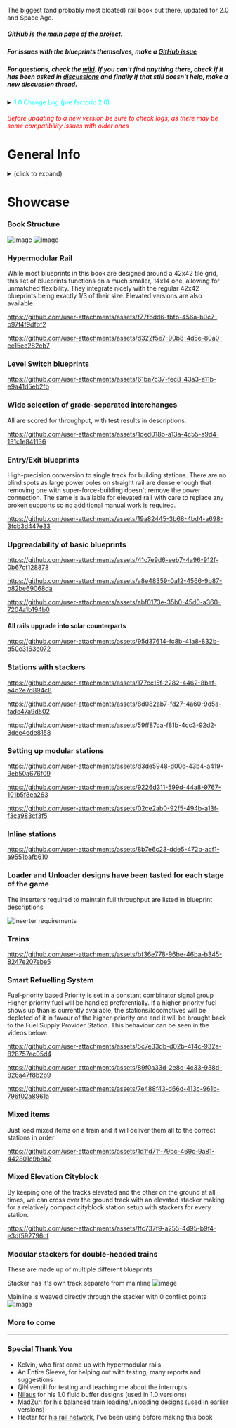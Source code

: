 The biggest (and probably most bloated) rail book out there, updated for 2.0
and Space Age.

##### [GitHub](https://github.com/Opinionated-Blueprints/10-Books-Full-of-Rails) is the main page of the project.

##### For issues with the blueprints themselves, make a [GitHub issue](https://github.com/Opinionated-Blueprints/10-Books-Full-of-Rails/issues)

##### For questions, check the [wiki](https://github.com/Opinionated-Blueprints/10-Books-Full-of-Rails/wiki). If you can't find anything there, check if it has been asked in [discussions](https://github.com/Opinionated-Blueprints/10-Books-Full-of-Rails/discussions) and finally if that still doesn't help, make a new discussion thread.

<details>
  <summary><span style="color:cyan">1.0 Change Log (pre factorio 2.0)</summary>

###### <span style="color:white">18:00 UTC 22.08.2020</color>

- Added the missing accumulator to "Diagonal 4-way" from the "4 Lane Solar"
  book
- All non-diagonal blueprints now have grid settings to enable placing by
  dragging. They're placed next to the previous one but only on the horizontal
  or vertical axis, not on diagonals. If support for that releases I'll update
  them too.
- New title

###### <span style="color:white">19:00 UTC 23.08 2020</color>

- Landfill added under every blueprint to allow placing on water
- For some stupid reason, I've renamed all 45° turn blueprints to 135°
  previously, now it's the right way again
- Improved upgradability in and between Category A (Solar) books

###### <span style="color:white">20:00 UTC 25.08.2020</color>

- Added more pictures to description

###### <span style="color:white">13:30 UTC 23.08.2020</color>

- Added Absolute Reference Point setting to every blueprint
- Changed Non-Solar Books' color-coding from yellow to dark orange for better
  visibility on tooltips
- Fixed "4:2 T Junction Right" from "4:2:1 Lane" and "4:2:1 Lane Solar" books
  (one exit was 1 piece of rail too long)
- Added missing lamps to "4:2 T Junction Left" from "4:2:1 Lane" book

###### <span style="color:white">22:30 UTC 25.08.2020</color>

- Added stations for < C || < C > || < CC || < CCCC > || \<< CCCC || < CCCC \<>
  CCCC > || \<< CCC \<> CCC > trains and their simple LTN equivalents
- Added blueprints for creating stations from smaller components both for
  vanilla and LTN

###### <span style="color:white">12:00 UTC 26.08.2020</color>

- Added missing signals to double-headed stations
- All LTN stations now have appropriate maximum and minimum train length set

###### <span style="color:white">15:30 UTC 26.08.2020</color>

- Slightly redesigned all \<CC stations and all but \<<CCC\<>CCC>> provider
  stations in order to make all stations red belt compatible
- Added Red Belt stations (upgradable to blue belt)
- Removed the unnecessary middle power pole from all "Straight T Junction"
  (Category A) blueprints

###### <span style="color:white">16:00 UTC 26.08.2020</color>

- Fixed "Provider - Loading" from Rails -> Stations -> Vanilla (Red Belt) ->
  Station Parts (was the same blueprint as for LTN version)

###### <span style="color:white">17:00 UTC 26.0.8.2020</color>

- Added "Provider - Front & Rear" and "Requester - Front & Rear" Stations for
  all 12 car station books

###### <span style="color:white">01:00 UTC 27.08.2020</color>

- Redesigned all stations to make them smaller and simplify the balanced
  loading/unloading using MadZuri's design
- Added "Provider Front & Rear" and "Requester Front & Rear" to all 12 car
  stations
- Added more blueprints to "Stations Parts" books

###### <span style="color:white">15:30 UTC 27.08.2020</color>

- Added "Straight Lane Switch U-turn" and "Diagonal Lane Switch U-turn" to all
  4 Lane Category A Books
- Reworked signalling in "Straight U-turn" and "Diagonal U-turn" in all 4 Lane
  Category A Books in order to make them upgradable to the above. Also Diagonal
  U)-turn" looks like a square now.
- Fixed modularity of rail blueprints with diagonal exits (previously solar
  panels would overlap)

###### <span style="color:white">16:30 UTC 28.08.2020</color>

- Changed some blueprints in "Station Parts" books and added new ones
- Added "Instructions" book. Inside you can find instructions on setting up
  MadZuri's Balanced Train Loading and my LTN Stations
- Fixed wiring in Provider stations
- Simplified LTN Station Logic "Provide Threshold" and "Request Threshold"
  replaced with "Provide Stack Threshold" and "Request Stack Threshold"
- Added train stations for 2L-10C Single-headed trains

###### <span style="color:white">17:30 UTC 28.0.2020</color>

- Normalized train stations
- Added train stackers
- Improved some signalling/removed misplaced "yellow state" signals

###### <span style="color:white">21:30 UTC 29.08.2020</color>

- Provider stations finally work as they should be I swear (all it took was
  changing "Anything" to "Everything" in inserter settings so you can just put
  a new station over the old one and settings will be updated)

###### <span style="color:white">12:30 UTC 31.08.2020</color>

- Fixed snapping on "2:1 Exit U-turned"

###### <span style="color:white">10:00 UTC 26.09.2020</color>

- Provider stations now have their chest number set in their arithmetic
  combinator for balanced loading

###### <span style="color:white">12:30 UTC 06.10.2020</color>

- Forgot to use an upgrade planner on red belt station books, fixed

###### <span style="color:white">18:00 UTC 05.12.2020</color>

- Moved signals from exits of rail blueprints to their entrances as suggested
  by Josch. Helps blueprints connect better by mitigating some conflicts (if
  you're planning to use this update on a save where you already have used
  older versions, you should place a signal in the middle of a big rail block
  that forms where old rails connect with new. That's not a perfect solution,
  but anything better would require replacing signalling on all old rails)
- Improved signalling on all "u-turned" blueprints from 4:2:1 books
- Changed "Diagonal U-turn" from 4 Lane books so it is upgradable to "Diagonal
  Lane Switch U-turn" as originally intended
- If you're playing on 1.1, Factorio saves cable connections in blueprints now,
  you know what that means

###### <span style="color:white">15:30 UTC 8.12.2020</color>

- Stackers for each train size now have their own books rather than all being
  shoved together

###### <span style="color:white">20:00 UTC 10.12.2020</color>

- I've missed all of 4:2:1 Solar book, when aligning blueprint grid after
  update from 06.10.2020 - Fixed
- After previous update, stackers had align to grid checked with some
  ridiculous values for some reason beyond my understanding- Fixed

###### <span style="color:white">12:30 UTC 13.12.2020</color>

- The reason beyond my understanding from the previous update has been
  understood. It has to do with changes to blueprint alignment settings in
  Factorio 1.1. Stations too have been affected by it - Fixed

###### <span style="color:white">19:30 UTC 18.12.2020</color>

(Compatible with older versions)

- All blueprints containing a 90° turn including the various 90° Turns have
  been redesigned to actually do so. Exceptions are 1) the entirety of Category
  B, since it was impossible to do, 2)curved/diagonal blueprints from Category
  C - impossible or already compatible
- Solar blueprints have been redesigned accordingly
- Overall this update increases the number of blueprints that both 2 Lane and 4
  Lane 90° Turns can be upgraded into
- Great thanks to An Entire Sleeve for helping out

###### <span style="color:white">21:00 UTC 18.12.2020</color>

(Compatible with older versions)

- Added "Wall" book, containing 7 blueprints designed to protecc your trains
  from natives

###### <span style="color:white">1:00 UTC 27.12.2020</color>

(Compatible with older versions)

- Added "Entry/Exit" books (new category - D) containing most blueprints from
  category B with severe modifications (they are way better now)
- Added 4:1 4-way Intersections in 4 variants and their diagonal equivalents
- Stackers have grid snapping (again)
- Reworked blueprint naming so your eyes don't bleed anymore

###### <span style="color:white">1:00 UTC 28.12.2020</color>

(Compatible with older versions)

- Fixed signalling in category D (some blueprints had signals on the wrong side
  of the rail)
- deleted blueprints from category D in the 'Solar' book that had the singular
  lane connected to only one side of the main track

###### <span style="color:white">15:00 UTC 28.12.2020</color>

(Compatible with older versions)

- Added grid snapping to non-diagonal blueprints from category D. It actually
  works and it's amazing. Unfortunately, it's not possible to do this to
  diagonal blueprints right now

###### <span style="color:white">19:00 UTC 29.12.2020</color>

(Stations were completely reworked, but there shouldn't be any compatibility
issues as long as you don't fiddle with the ones you already placed)

- Complete rework of the stations, more freedom with their setup, better belt
  layouts, switched from circuit-based balancing to mechanical on provider
  stations - thanks to this there is also less fiddling with LTN stations, no
  need to worry about where each wire is connected and so on. There are fewer
  blueprints overall and instead of having 2 separate books for red and blue
  belts, now there is only one with red ones, upgradable with a provided
  upgrade planners. Largely influenced by Nilaus's tutorials
- Added 4:2 4-way with three ends with 4 lanes and one end with 2 lanes
- Added 10 car and 5 car stackers
- It's a big update so there is more potential for bugs than normal, I'll fix
  them as I get reports or notice them myself

###### <span style="color:white">14:00 UTC 30.12.2020</color>

(Compatible with older versions)

- Added landfill to stackers

###### <span style="color:white">16:30 UTC 30.12.2020</color>

(Compatible with older versions)

- Lane split isn't fixed to a specific position on a straight line like it was
  before giving more freedom with its positioning
- 4:1 4-ways were replaced with a 4:1 4-way that actually is 4-way.

###### <span style="color:white">22:30 UTC 30.12.2020</color>

(Compatible with older versions)

- Light on stations have been moved outside to allow for placing additional
  signals if one so desires
- Chests on vanilla stations have been connected with green wires for wire
  sorcerers

###### <span style="color:white">20:00 UTC 31.12.2020</color>

(Compatible with older versions)

- Added an outline of a 42x42 square of stone bricks to the Tiles book, it's
  the same size as the grid that all rail blueprints are based on, so it can be
  used as a placeholder for future rails
- some minor fixes like correcting spelling mistakes, changing blueprint
  tooltips a bit and so on

###### <span style="color:white">18:00 UTC 01.01.2021</color>

(Compatible with older versions)

- Station buffers got a bit of a remake and more have been added

###### <span style="color:white">18:30 UTC 01.01.2021</color>

(Compatible with older versions)

- Both 4 Lane Entries from Entry/Exit books had some signals on the wrong side
  of the rails, fixed

###### <span style="color:white">14:00 UTC 02.01.2021</color>

(Compatible with older versions)

- Added more wall blueprints
- Fixed some naming and icon errors

###### <span style="color:white">14:30 UTC 03.01.2021</color>

(Compatible with older versions)

- Added more stackers
- Reworked stacker naming and icons

###### <span style="color:white">16:00 UTC 04.01.2021</color>

(Compatible with older versions)

- Added stations for 4 car long trains
- Added Maintenance book with a handful of blueprints to keep your walls in
  good shape

###### <span style="color:white">18:30 UTC 04.01.2021</color>

(Compatible with older versions)

- Walls were beautified
- Wall Maintenance requester stations are no more compact
- I LTN depots are now more compact
- Fixed wrong car numeration in LTN Depots

###### <span style="color:white">00.30 UTC 07.01.2021</color>

(Compatible with older versions)

- Wall Maintenance stations can now service artillery shells
- Maintenance trains are now longer by 1 car (artillery wagon) which is used to
  transport said shells
- There are still variants of those stations that do not have such capabilities
  for those who have yet to unleash the artillery's might (without artillery,
  the ones that can service it won't work)
- Added a U shaped wall segment (meant for surrounding U-turns
- Some more wall beautification happened, very likely to be the last

###### <span style="color:white">13:30 UTC 10.01.2021</color>

(Compatible with older versions)

- Blueprints from Entry/Exit books now have normal signals instead of chain
  signals at their ends, increased throughput

###### <span style="color:white">16:30 UTC 20.01.2021</color>

(Technically compatible but station names changed so you'll have to change the
names of your existing stations accordingly or suffer OCD damage for the rest
of the run. Alternatively, you can copy your 'Stations' book, and replace the
one from this update with it to get the rest)

- Station names changed from coloured text to icons of respective logistic
  chests resulting in drastically reduced length
- Added 8 car stations
- Added 2 lane buffered 4-way intersections based on "Whirlpool" by Tallinu
- 4:2 4-way (2) has been improved. While It was proven impossible to make it
  upgradable from 2 lane 4-way, it is now symmetric and doesn't let trains
  change lanes resulting in higher throughput

###### <span style="color:white">17:00 UTC 20.01.2021</color>

(Compatible with older versions)

- Added 8 car stackers
- Removed unnecessary signals from diagonal stackers

###### <span style="color:white">11:00 UTC 29.01.2021</color>

(Compatible with older versions)

- Added another 4:2 4-way. This one has two 4L ends opposite of two 2L ends.
  Both straight and diagonal versions
- Added Power Indicators book. Who knows what's inside?
- Added Safe Rail Crossing blueprints
- With the 1.1 release it is now possible to flip blueprints using F and G.
  Because of this there is no reason to maintain both Left and Right versions
  of station buffers and as such, they were removed
- Slightly modified the "L" shaped wall so that it doesn't overlap with
  diagonal U-turns

###### <span style="color:white">21:30 UTC 30.01.2021</color>

(Train stop names in LTN depots have been changed - simple copy-paste will do)

- Added Train Limit Control blueprints for vanilla Provider and Requester
  stations
- Added vanilla train Depots
- Added 3 more splits to 4:2:1 books
- (fix) Added green wire connecting vanilla requester stations' buffers
- All Station Buffers now have listed their storage capacity for different
  stack sizes
- Reworked colour-coding/symbolism in Stations book to make it more consistent
- LTN Depots now use Roboport Icon instead of the Depot Signal and are
  colour-coded grey
- 'Stackers' book now uses purple, and books/blueprints inside it are plain
  white as blue was reserved for requesters

###### <span style="color:white">12:30 UTC 31.01.2021</color>

(Compatible with older versions)

- Slight improvements to signalling in 4:2:1 blueprints
- (fix) 2 Lane Safe Rail Crossing is no longer misaligned
- (fix) Solar Safe Lane Crossing blueprints now are truly solar

###### <span style="color:white">20:30 UTC 02.02.2021</color>

(Compatible with older versions)

- Blueprint description changes/updates, more fancy rich text shenanigans
- Added 7, 9 and 11 car stations and stackers coz why not just have everything
  from 2 to 12 at this point. And let's not forget about the option of deleting
  blueprints you're never going to use

###### <span style="color:white">15:00 UTC 07.02.2021</color>

(Compatible with older versions)

- Added 1, 2 and 3 car balance fluid buffers and modified 4 car ones slightly
  so that it is possible to transfer information about stored fluid through a
  green wire. All are based on Nilaus's design.
- (fix) 7 car stacker book now has the right blueprints

###### <span style="color:white">18:00 UTC 07.02.2021</color>

(Compatible with older versions)

- (fix) Corrected that some blueprints had the wrong blueprint snapping mode or
  had it at all when they shouldn't

###### <span style="color:white">15:00 UTC 08.02.2021</color>

(Compatible with older versions)

- (fix) Added ONE missing belt to vanilla 1 car requester buffer ;)

###### <span style="color:white">15:00 UTC 09.02.2021</color>

(Compatible with older versions)

- Y junctions and splits are now more compact
- Added a cursed diagonal rail signal based power display
- Added a circular rail based power display (large and mini)
- Added ONION

###### <span style="color:white">12:30 UTC 10.02.2021</color>

(Compatible with older versions)

- (fix) some spelling in blueprint descriptions

###### <span style="color:white">13:00 UTC 10.02.2021</color>

(Compatible with older versions)

- small changes to wiring of 2 car fluid provider and requester buffers
  resulting in better pump behavior

###### <span style="color:white">17:00 UTC 08.03.2021</color>

(Compatible with older versions)

- Lamps on stations were moved to stations buffers instead to avoid collision
  with fluid buffers
- Improvements to grid snapping settings on station buffers
- (fix) Added missing wires on 'Provider -> 4 car fluid buffer' connecting
  storage tanks to the power poles
- Some additions/changes to the "Tiles" book, I'm working on something more
  flexible too

###### <span style="color:white">17:30 UTC 09.03.2021</color>

(Compatible with older versions)

- In the "Tiles" book you can now find 4 new books (2 vanilla/2 modded)
  containing parts that let you construct new tile patterns like the pre-made
  ones but with custom size and rail spacing

###### <span style="color:white">12:30 UTC 13.03.2021</color>

(Compatible with older versions)

- In the previous update, I forgot to include the blueprint string

###### <span style="color:white">15:00 UTC 23.04.2021</color>

(Compatible with older versions)

- (fix) 'Non-Solar & solar -> Entry/Exit -> 4 Lane Exit (R)': a rail piece was
  missing

###### <span style="color:white">19:30 UTC 02.06.2021</color>

(Compatible with older versions)

- (fix) better gate behaviour in safe rail crossings, smaller probability of
  getting stuck inside

###### <span style="color:white">18:00 UTC 09.06.2021</color>

(Compatible with older versions)

- (fix) blueprints of gated walls didn't have gates in the dragon's teeth
- minor improvements to some tooltips (mostly aesthetic)
- changed landfill layout under safe rail crossing blueprints a bit

###### <span style="color:white">18:00 UTC 16.10.2021</color>

(You may need to change the naming scheme of your stations to be consistent
with the new one if you're using a many-to-many train system or something
similar, relying on station names. This console command should take care of
renaming stations to the new format but only stations:
`/c local stops = game.surfaces["nauvis"].find_entities_filtered{type="train-stop"} for _, stop in pairs(stops) do stop.backer_name = string.gsub(stop.backer_name, "item=", "img=item/") stop.backer_name = string.gsub(stop.backer_name, "fluid=", "img=fluid/") end`)

- Changed formatting for station names, so that chat messages are less
  cluttered and all-round more pleasant to look at
- Updated some tooltips
- Some more minor changes

###### <span style="color:white">21:30 UTC 23.01.2022</color>

(Compatible with older versions)

- maintenance train schedules updated to the latest station naming scheme
- maintenance requesters will now request a new delivery when any item goes
  below 20-25% (dependent on the item) of the requested amount (was 50 items
  below request); you can safely paste over the new blueprints over the old
  ones
- maintenance requester stations had their request numbers modified to require
  exactly 20 stacks for full delivery so that a maintenance train can carry 2
  whole requesters' worth of supply
- filters in maintenance trains' wagons modified accordingly
- replaced storage chests with passive provider chests in maintenance
  requesters, don't even ask me it wasn't that way from the outset
- LTN providers now use filter inserters between buffer chests and trains
- Added the Whirlpool 2.0 power indicator featuring my latest achievements in
  Factorio animation

###### <span style="color:white">13:00 UTC 05.02.2022</color>

(Compatible with older versions)

- Added 2 new late-game unloading buffers, efficient, small and cheap
- General improvements to station buffer naming/descriptions
- Removed Station Construction Books - I'm constantly forgetting to bring them
  up to date with the main station books, and those main books became so
  customizable by now, that I don't feel like they're needed for anything
  anymore
- Book names now use bold font for better aesthetics

###### <span style="color:white">20:00 UTC 04.04.2022</color>

(Compatible with older versions)

- Fixed a deadlock case in the 'Entry/Exit' blueprints (not entire books, just
  the blueprints with 'Entry/Exit' in the name have been altered slightly)

###### <span style="color:white">10:30 UTC 31.05.2022</color>

(Compatible with older versions)

- Fixed that one of the cornerpieces in 'Gates' book was a duplicate of another
  one
- Changed some symbols in the 'Wall' book to more accurately represent the
  shape of the pieces with some more fancy symbols

###### <span style="color:white">15:00 UTC 11.06.2022</color>

(Compatible with older versions)

- Added Solar Array book. For now contains 3 designs, in variants with and
  without radars. Thanks to Omega for the idea and 2 of the designs.
- Fixed instructions for setting up the Train Limit Control for Vanilla
  Requesters (instructions for arithmetic combinators were switched)

###### <span style="color:white">13:30 UTC 22.06.2022</color>

(Compatible with older versions)

- missing rail piece in '4:2 T Junction (Left)' in '4:2:1 rail' (non soal) book
  fixed

###### <span style="color:white">15:30 UTC 13.07.2022</color>

(Compatible with older versions)

- Fixed 1-car fluid buffer being what the 2-car one was supposed to be
- Fixed 2-car buffer being just completely wrong

</details>

###### <span style="color:red">Before updating to a new version be sure to check logs, as there may be some compatibility issues with older ones </color>

# General Info

<details>
 <summary>(click to expand)</summary>

- Rails are based on a 42x42 tile grid, which matches 6-car trains perfectly.
  Supports 3-car and 2-car trains well too
- Blueprints for up to 12 cars are available
- Alternative hypermodular rail blueprints on a tiny 14x14 (2 car length) grid,
  exactly 1/3 of the regular grid. Both sets are compatible with each other.
- Straight and Turn -> T-Junction -> 4-way in both elevations are directly
  upgradable
- There are lamps (probably too many tbh)
- ![red circuit](https://github.com/user-attachments/assets/0f4f54c1-5259-49cd-ac2c-6cb983b83d50)
  and
  ![green circuit](https://wiki.factorio.com/images/thumb/Green_wire.png/32px-Green_wire.png)
  connections between large power poles
- (very) wide selection of blueprints: ground, elevated, elevation switch,
  grade-separated interchanges and more
- above but also with
  ![solar pannels](https://wiki.factorio.com/images/thumb/Solar_panel.png/32px-Solar_panel.png)
  and
  ![accumulator](https://github.com/user-attachments/assets/62d02975-a510-4a2d-b435-523d05f30cac)
  crammed in. Can be placed directly over non-solar blueprints.
- Modular stations with a selection of loading and unloading designs and
  dynamic train limit and priority control based on the number of items in the
  buffers
- Alternative (and objectively better :p) bufferless provider stations
- Out-of-the-box support for mixed items regardless of stack size or even if
  they become mixed on the train due to spoiling. Just load mixed items at the
  provider and ensure requester stations exist for each item.
- Depots
- Refuelling system with a central supply station and dedicated logistic train
  that can supply all refuelling stations
- Inline stations - optimised for the smallest possible footprint by placing
  in-between and very close to straight rails
- Wide selection of stacker designs for all train lengths 2-12
- Premade trains in some common configurations for 2-, 3- and 6-car lengths +
  DIY locomotives with preset interrupts for more eccentric configurations
- Wall blueprints that follow the same grid as rails and survive 100% evolution
  on Nauvis. Gleba is planned at some point.
- Solar array blueprints that follow the same grid as rails for Nauvis,
  Vulcanus and Gleba ratios
- Cityblock utilising mixed elevation rails and supporting 6/3/2 car trains.

</details>

# Showcase

### Book Structure

![image](https://github.com/user-attachments/assets/baf2bb8f-204b-41bf-8f9c-27d270a75087)
![image](https://github.com/user-attachments/assets/2a894419-735c-4c91-8918-a3f36e2988cd)

### Hypermodular Rail

While most blueprints in this book are designed around a 42x42 tile grid, this
set of blueprints functions on a much smaller, 14x14 one, allowing for
unmatched flexibility. They integrate nicely with the regular 42x42 blueprints
being exactly 1/3 of their size. Elevated versions are also available.

https://github.com/user-attachments/assets/f77fbdd6-fbfb-456a-b0c7-b97f4f9dfbf2

https://github.com/user-attachments/assets/d322f5e7-90b8-4d5e-80a0-ee15ec282eb7

### Level Switch blueprints

https://github.com/user-attachments/assets/61ba7c37-fec8-43a3-a11b-e9a41d5eb2fb

### Wide selection of grade-separated interchanges

All are scored for throughput, with test results in descriptions.

https://github.com/user-attachments/assets/1ded018b-a13a-4c55-a9d4-131c1e841136

### Entry/Exit blueprints

High-precision conversion to single track for building stations. There are no
blind spots as large power poles on straight rail are dense enough that
removing one with super-force-building doesn't remove the power connection. The
same is available for elevated rail with care to replace any broken supports so
no additional manual work is required.

https://github.com/user-attachments/assets/19a82445-3b68-4bd4-a698-3fcb3d447e33

### Upgreadability of basic blueprints

https://github.com/user-attachments/assets/41c7e9d6-eeb7-4a96-912f-0b67cf128878

https://github.com/user-attachments/assets/a8e48359-0a12-4566-9b87-b82be69068da

https://github.com/user-attachments/assets/abf0173e-35b0-45d0-a360-7204a1b194b0

#### All rails upgrade into solar counterparts

https://github.com/user-attachments/assets/95d37614-fc8b-41a8-832b-d50c3163e072

### Stations with stackers

https://github.com/user-attachments/assets/177cc15f-2282-4462-8baf-a4d2e7d894c8

https://github.com/user-attachments/assets/8d082ab7-fd27-4a60-9d5a-fadc47a9d502

https://github.com/user-attachments/assets/59ff87ca-f81b-4cc3-92d2-3dee4ede8158

### Setting up modular stations

https://github.com/user-attachments/assets/d3de5948-d00c-43b4-a419-9eb50a676f09

https://github.com/user-attachments/assets/9226d311-599d-44a8-9767-101b5f8ea263

https://github.com/user-attachments/assets/02ce2ab0-92f5-494b-a13f-f3ca983cf3f5

### Inline stations

https://github.com/user-attachments/assets/8b7e6c23-dde5-472b-acf1-a9551bafb610

### Loader and Unloader designs have been tasted for each stage of the game

The inserters required to maintain full throughput are listed in blueprint
descriptions

![inserter requirements](https://github.com/user-attachments/assets/e23bc27b-6862-40e9-974d-2c654f60afc7)

### Trains

https://github.com/user-attachments/assets/bf36e778-96be-46ba-b345-8247e207ebe5

### Smart Refuelling System

Fuel-priority based Priority is set in a constant combinator signal group
Higher-priority fuel will be handled preferentially. If a higher-priority fuel
shows up than is currently available, the stations/locomotives will be depleted
of it in favour of the higher-priority one and it will be brought back to the
Fuel Supply Provider Station. This behaviour can be seen in the videos below:

https://github.com/user-attachments/assets/5c7e33db-d02b-414c-932a-828757ec05d4

https://github.com/user-attachments/assets/89f0a33d-2e8c-4c33-938d-826a47f8b2b9

https://github.com/user-attachments/assets/7e488f43-d66d-413c-961b-796f02a8961a

### Mixed items

Just load mixed items on a train and it will deliver them all to the correct
stations in order

https://github.com/user-attachments/assets/1d1fd71f-79bc-469c-9a81-442801c9b8a2

### Mixed Elevation Cityblock

By keeping one of the tracks elevated and the other on the ground at all times,
we can cross over the ground track with an elevated stacker making for a
relatively compact cityblock station setup with stackers for every station.

https://github.com/user-attachments/assets/ffc737f9-a255-4d95-b9f4-e3df592796cf

### Modular stackers for double-headed trains

These are made up of multiple different blueprints

Stacker has it's own track separate from mainline
![image](https://github.com/user-attachments/assets/53deab9f-fba5-4f22-9eca-58de668a34ee)

Mainline is weaved directly through the stacker with 0 conflict points
![image](https://github.com/user-attachments/assets/a77038c4-5e7d-4e93-ad74-7db9d86a5333)

### More to come

______________________________________________________________________

### Special Thank You

- Kelvin, who first came up with hypermodular rails
- An Entire Sleeve, for helping out with testing, many reports and suggestions
- @Niventill for testing and teaching me about the interrupts
- [Nilaus](https://www.youtube.com/channel/UCD80bzqJh1N7lOqn7n0vKTg) for his
  1.0 fluid buffer designs (used in 1.0 versions)
- MadZuri for his balanced train loading/unloading designs (used in earlier
  versions)
- Hactar for
  [his rail network](https://gist.github.com/HactarCE/bc85d8c49d3e686d66d181d471cd50b1),
  I've been using before making this book
